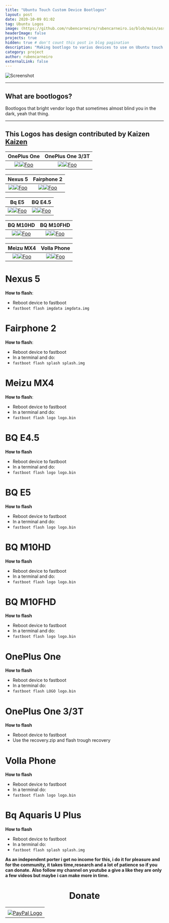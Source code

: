 ```yaml
---
title: "Ubuntu Touch Custom Device Bootlogos"
layout: post
date: 2020-10-09 01:02
tag: Ubuntu Logos
image: (https://github.com/rubencarneiro/rubencarneiro.io/blob/main/assets/images/brand/bootlogobrand.png?raw=true)
headerImage: false
projects: true
hidden: true # don't count this post in blog pagination
description: "Making bootlogo to varius devices to use on Ubuntu touch devices."
category: project
author: rubencarneiro
externalLink: false
---
```


![Screenshot](https://github.com/rubencarneiro/rubencarneiro.io/blob/main/assets/images/brand/bootlogobrand.png?raw=true)

---
What are bootlogos?
---
Bootlogos that bright vendor logo that sometimes almost blind you in the dark, yeah that thing.

---
This Logos has design contributed by **Kaizen** 
<a href="https://twitter.com/Kaizen_Kaizi">Kaizen</a>
---

OnePlus One         |  OnePlus One 3/3T
:-------------------------:|:-------------------------:
![](https://github.com/rubencarneiro/rubencarneiro.io/blob/main/assets/images/bootlogos/oneplusone.png?raw=true)<a href="https://github.com/rubencarneiro/rubencarneiro.io/blob/main/assets/downloads/opo/logo.bin?raw=true" rel="some text">![Foo](https://github.com/rubencarneiro/rubencarneiro.io/blob/main/assets/images/download/download.png?raw=true)</a>  |  ![](https://github.com/rubencarneiro/rubencarneiro.io/blob/main/assets/images/bootlogos/oneplus3.png?raw=true)<a href="https://github.com/rubencarneiro/rubencarneiro.io/blob/main/assets/downloads/opo3t/recovery.zip?raw=true" rel="some text">![Foo](https://github.com/rubencarneiro/rubencarneiro.io/blob/main/assets/images/download/download.png?raw=true)</a>


Nexus 5        |  Fairphone 2
:-------------------------:|:-------------------------:
![](https://github.com/rubencarneiro/rubencarneiro.io/blob/main/assets/images/bootlogos/Nexus-5.png?raw=true)<a href="https://github.com/rubencarneiro/rubencarneiro.io/blob/main/assets/downloads/nexus5/imgdata.img?raw=true" rel="some text">![Foo](https://github.com/rubencarneiro/rubencarneiro.io/blob/main/assets/images/download/download.png?raw=true)</a>  |  ![](https://github.com/rubencarneiro/rubencarneiro.io/blob/main/assets/images/bootlogos/fairphone2.png?raw=true)<a href="https://github.com/rubencarneiro/rubencarneiro.io/blob/main/assets/downloads/fairphone2/splash.img?raw=true" rel="some text">![Foo](https://github.com/rubencarneiro/rubencarneiro.io/blob/main/assets/images/download/download.png?raw=true)</a>

Bq E5        |  BQ E4.5
:-------------------------:|:-------------------------:
![](https://github.com/rubencarneiro/rubencarneiro.io/blob/main/assets/images/bootlogos/bqe5.jpg?raw=true)<a href="https://github.com/rubencarneiro/rubencarneiro.io/blob/main/assets/downloads/bqe5/logo.bin?raw=true" rel="some text">![Foo](https://github.com/rubencarneiro/rubencarneiro.io/blob/main/assets/images/download/download.png?raw=true)</a>  |  ![](https://github.com/rubencarneiro/rubencarneiro.io/blob/main/assets/images/bootlogos/bqe45.png?raw=true)<a href="https://github.com/rubencarneiro/rubencarneiro.io/blob/main/assets/downloads/bqe45/logo.bin?raw=true" rel="some text">![Foo](https://github.com/rubencarneiro/rubencarneiro.io/blob/main/assets/images/download/download.png?raw=true)</a>

BQ M10HD        |  BQ M10FHD
:-------------------------:|:-------------------------:
![](https://github.com/rubencarneiro/rubencarneiro.io/blob/main/assets/images/bootlogos/bqm10.png?raw=true)<a href="https://github.com/rubencarneiro/rubencarneiro.io/blob/main/assets/downloads/bqm10hd/logo.bin?raw=true" rel="some text">![Foo](https://github.com/rubencarneiro/rubencarneiro.io/blob/main/assets/images/download/download.png?raw=true)</a>  |  ![](https://github.com/rubencarneiro/rubencarneiro.io/blob/main/assets/images/bootlogos/bqm10fhd.png?raw=true)<a href="https://github.com/rubencarneiro/rubencarneiro.io/blob/main/assets/downloads/bqm10fhd/logo.bin?raw=true" rel="some text">![Foo](https://github.com/rubencarneiro/rubencarneiro.io/blob/main/assets/images/download/download.png?raw=true)</a>


Meizu MX4        |  Volla Phone
:-------------------------:|:-------------------------:
![](https://github.com/rubencarneiro/rubencarneiro.io/blob/main/assets/images/bootlogos/meizumx4.png?raw=true)<a href="https://github.com/rubencarneiro/rubencarneiro.io/blob/main/assets/downloads/mx4/logo.bin?raw=true" rel="some text">![Foo](https://github.com/rubencarneiro/rubencarneiro.io/blob/main/assets/images/download/download.png?raw=true)</a>  |  ![](https://github.com/rubencarneiro/rubencarneiro.io/blob/main/assets/images/bootlogos/volla.png?raw=true)<a href="https://github.com/rubencarneiro/rubencarneiro.io/blob/main/assets/downloads/volla/logo.bin?raw=true" rel="some text">![Foo](https://github.com/rubencarneiro/rubencarneiro.io/blob/main/assets/images/download/download.png?raw=true)</a>


Nexus 5
=======
**How to flash**:

- Reboot device to fastboot
- `fastboot flash imgdata imgdata.img`


Fairphone 2
===========
**How to flash**:

- Reboot device to fastboot
- In a terminal and do:
- `fastboot flash splash splash.img`


Meizu MX4
=========
**How to flash**:

- Reboot device to fastboot
- In a terminal and do:
- `fastboot flash logo logo.bin`


BQ E4.5
=========
**How to flash**

- Reboot device to fastboot
- In a terminal and do:
- `fastboot flash logo logo.bin`


BQ E5
=========
**How to flash**

- Reboot device to fastboot
- In a terminal and do:
- `fastboot flash logo logo.bin`


BQ M10HD
=========
**How to flash**

- Reboot device to fastboot
- In a terminal and do:
- `fastboot flash logo logo.bin`


BQ M10FHD
=========
**How to flash**

- Reboot device to fastboot
- In a terminal and do:
- `fastboot flash logo logo.bin`


OnePlus One
=========
**How to flash**

- Reboot device to fastboot
- In a terminal do:
- `fastboot flash LOGO logo.bin`

OnePlus One 3/3T
=========
**How to flash**

- Reboot device to fastboot
- Use the recovery.zip and flash trough recovery

Volla Phone
=========
**How to flash**

- Reboot device to fastboot
- In a terminal do:
- `fastboot flash logo logo.bin`

Bq Aquaris U Plus
=========
**How to flash**

- Reboot device to fastboot
- In a terminal do:
- `fastboot flash splash splash.img`

**As an independent porter i get no income for this, i do it for pleasure and for the community, it takes time,research and a lot of patience so if you can donate.**
**Also follow my channel on youtube a give a like they are only a few videos but maybe i can make more in time.**

# <center>Donate<center>
<center><table border="0" cellpadding="10" cellspacing="0"
align="center"><tbody><tr><td align="center"></td></tr><tr><td align="center"><a href="https://paypal.me/rubencarneiro?locale.x=pt_PT" title="PayPal" onclick="javascript:window.open('https://paypal.me/rubencarneiro?locale.x=pt_PT','WIPaypal','toolbar=no, location=no, directories=no, status=no, menubar=no, scrollbars=yes, resizable=yes, width=1060, height=700'); return false;"><img src="https://www.paypalobjects.com/webstatic/mktg/Logo/pp-logo-150px.png" border="0" alt="PayPal Logo" /></a></td></tr></tbody></table>